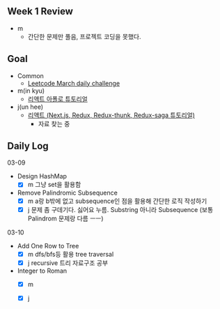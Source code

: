 ## Week 1 Review

- m
  - 간단한 문제만 풀음, 프로젝트 코딩을 못했다. 


## Goal
- Common
    - [Leetcode March daily challenge](https://leetcode.com/explore/challenge/card/march-leetcoding-challenge-2021/588/week-1-march-1st-march-7th/) 
- m(in kyu)
    - [리액트 아폴로 튜토리얼](https://www.howtographql.com/react-apollo/0-introduction/)
- j(un hee)
    - [리액트 (Next.js, Redux, Redux-thunk, Redux-saga 튜토리얼)]()
        - 자료 찾는 중

## Daily Log

03-09

- Design HashMap
    - [x] m 그냥 set을 활용함

- Remove Palindromic Subsequence
    - [x] m a랑 b밖에 없고 subsequence인 점을 활용해 간단한 로직 작성하기
    - [x] j 문제 좀 구데기다. 싫어요 누름. Substring 아니라 Subsequence (보통 Palindrom 문제랑 다름 ㅡㅡ)

03-10

- Add One Row to Tree
    - [x] m dfs/bfs등 활용 tree traversal
    - [x] j recursive 트리 자료구조 공부 

- Integer to Roman
    - [x] m 
    - [x] j

